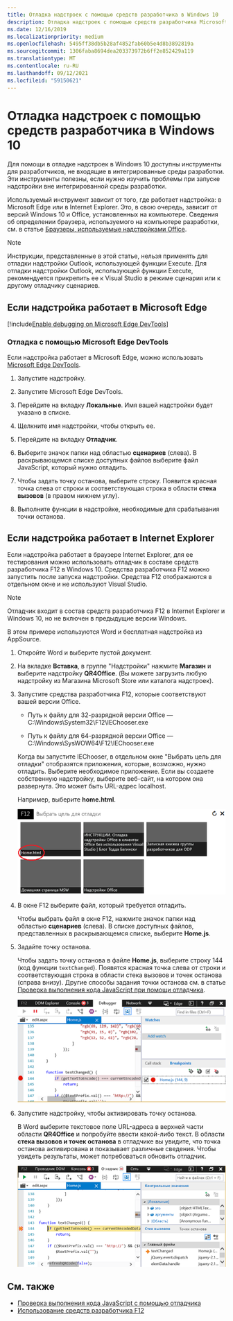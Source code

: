 ```yaml
---
title: Отладка надстроек с помощью средств разработчика в Windows 10
description: Отладка надстроек с помощью средств разработчика Microsoft Edge в Windows 10
ms.date: 12/16/2019
ms.localizationpriority: medium
ms.openlocfilehash: 5495ff38db5b28af4852fab60b5e4d8b3892819a
ms.sourcegitcommit: 1306faba8694dea203373972b6ff2e852429a119
ms.translationtype: MT
ms.contentlocale: ru-RU
ms.lasthandoff: 09/12/2021
ms.locfileid: "59150621"
---
```

# <a name="debug-add-ins-using-developer-tools-on-windows-10"></a>Отладка надстроек с помощью средств разработчика в Windows 10

Для помощи в отладке надстроек в Windows 10 доступны инструменты для разработчиков, не входящие в интегрированные среды разработки. Эти инструменты полезны, если нужно изучить проблемы при запуске надстройки вне интегрированной среды разработки.

Используемый инструмент зависит от того, где работает надстройка: в Microsoft Edge или в Internet Explorer. Это, в свою очередь, зависит от версий Windows 10 и Office, установленных на компьютере. Сведения об определении браузера, используемого на компьютере разработки, см. в статье [Браузеры, используемые надстройками Office](../concepts/browsers-used-by-office-web-add-ins.md).

> [!NOTE]
> Инструкции, представленные в этой статье, нельзя применять для отладки надстройки Outlook, использующей функции Execute. Для отладки надстройки Outlook, использующей функции Execute, рекомендуется прикрепить ее к Visual Studio в режиме сценария или к другому отладчику сценариев.

## <a name="when-the-add-in-is-running-in-microsoft-edge"></a>Если надстройка работает в Microsoft Edge

[!include[Enable debugging on Microsoft Edge DevTools](../includes/enable-debugging-on-edge-devtools.md)]

### <a name="debug-using-microsoft-edge-devtools"></a>Отладка с помощью Microsoft Edge DevTools

Если надстройка работает в Microsoft Edge, можно использовать [Microsoft Edge DevTools](https://www.microsoft.com/p/microsoft-edge-devtools-preview/9mzbfrmz0mnj?activetab=pivot%3Aoverviewtab).

1. Запустите надстройку.

2. Запустите Microsoft Edge DevTools.

3. Перейдите на вкладку **Локальные**. Имя вашей надстройки будет указано в списке.

4. Щелкните имя надстройки, чтобы открыть ее.

5. Перейдите на вкладку **Отладчик**. 

6. Выберите значок папки над областью **сценариев** (слева). В раскрывающемся списке доступных файлов выберите файл JavaScript, который нужно отладить.

7. Чтобы задать точку останова, выберите строку. Появится красная точка слева от строки и соответствующая строка в области **стека вызовов** (в правом нижнем углу).

8. Выполните функции в надстройке, необходимые для срабатывания точки останова.

## <a name="when-the-add-in-is-running-in-internet-explorer"></a>Если надстройка работает в Internet Explorer

Если надстройка работает в браузере Internet Explorer, для ее тестирования можно использовать отладчик в составе средств разработчика F12 в Windows 10. Средства разработчика F12 можно запустить после запуска надстройки. Средства F12 отображаются в отдельном окне и не используют Visual Studio.

> [!NOTE]
> Отладчик входит в состав средств разработчика F12 в Internet Explorer и Windows 10, но не включен в предыдущие версии Windows. 

В этом примере используются Word и бесплатная надстройка из AppSource.

1. Откройте Word и выберите пустой документ.  
    
2. На вкладке **Вставка**, в группе "Надстройки" нажмите **Магазин** и выберите надстройку **QR4Office**. (Вы можете загрузить любую надстройку из Магазина Microsoft Store или каталога надстроек).
    
3. Запустите средства разработчика F12, которые соответствуют вашей версии Office.
    
   - Путь к файлу для 32-разрядной версии Office — C:\Windows\System32\F12\IEChooser.exe
    
   - Путь к файлу для 64-разрядной версии Office — C:\Windows\SysWOW64\F12\IEChooser.exe
    
   Когда вы запустите IEChooser, в отдельном окне "Выбрать цель для отладки" отобразятся приложения, которые, возможно, нужно отладить. Выберите необходимое приложение. Если вы создаете собственную надстройку, выберите веб-сайт, на котором она развернута. Это может быть URL-адрес localhost. 
    
   Например, выберите **home.html**. 
    
   ![Экран IEChooser, указывающий на надстройку пузырьков.](../images/choose-target-to-debug.png)

4. В окне F12 выберите файл, который требуется отладить.
    
   Чтобы выбрать файл в окне F12, нажмите значок папки над областью **сценариев** (слева). В списке доступных файлов, представленных в раскрывающемся списке, выберите **Home.js**.
    
5. Задайте точку останова.
    
   Чтобы задать точку останова в файле **Home.js**, выберите строку 144 (код функции `textChanged`). Появятся красная точка слева от строки и соответствующая строка в области стека вызовов и точек останова (справа внизу). Другие способы задания точки останова см. в статье [Проверка выполнения кода JavaScript при помощи отладчика](/previous-versions/windows/internet-explorer/ie-developer/samples/dn255007(v=vs.85)). 
    
   ![Отладка с брейк-пойнтом в home.js файле.](../images/debugger-home-js-02.png)

6. Запустите надстройку, чтобы активировать точку останова.
    
   В Word выберите текстовое поле URL-адреса в верхней части области **QR4Office** и попробуйте ввести какой-либо текст. В области **стека вызовов и точек останова** в отладчике вы увидите, что точка останова активирована и показывает различные сведения. Чтобы увидеть результаты, может потребоваться обновить отладчик.
    
   ![Отладка результатов с срабатывуемой точкой разрыва.](../images/debugger-home-js-01.png)


## <a name="see-also"></a>См. также

- [Проверка выполнения кода JavaScript с помощью отладчика](/previous-versions/windows/internet-explorer/ie-developer/samples/dn255007(v=vs.85))
- [Использование средств разработчика F12](/previous-versions/windows/internet-explorer/ie-developer/samples/bg182326(v=vs.85))
